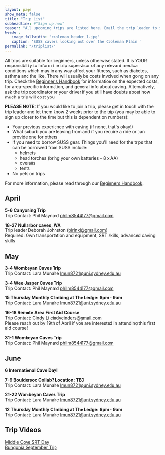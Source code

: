 ```yaml
---
layout: page
show_meta: false
title: "Trip List"
subheadline: #"Sign up now"
teaser: "All upcoming trips are listed here. Email the trip leader to sign up."
header:
   image_fullwidth: "cooleman_header_1.jpg"
   caption: 'SUSS cavers looking out over the Cooleman Plain.'
permalink: "/triplist/"
---
```


<!-- To Do convert this to auto genarage from a yaml file -->

All trips are suitable for beginners, unless otherwise stated.  It is YOUR responsibility to inform the trip supervisor of any relevant medical
conditions which may in any way affect your fitness, such as diabetes,
asthma and the like. There will usually be costs involved when going on any trip. Check the <a href="/assets/handbook.pdf">Beginner's Handbook</a>
for information on the expected costs, for area-specific information, and general info about caving. Alternatively, ask the trip coordinator or your driver
if you still have doubts about how much a trip will cost you.

**PLEASE NOTE:**
If you would like to join a trip, please get in touch with the trip leader and let them know 2 weeks prior to the trip (you may be able to sign up closer to the time but this is dependent on numbers):

-   Your previous experience with caving (if none, that's okay!)
-   What suburb you are leaving from and if you require a ride or can provide one for others
-   If you need to borrow SUSS gear. Things you'll need for the trips that can be borrowed from SUSS include:
    -   helmets
    -   head torches (bring your own batteries - 8 x AA)
    -   overalls
    -   tents
- No pets on trips

For more information, please read through our [Beginners Handbook](/assets/handbook.pdf).     


## April

**5-6 Canyoning Trip**  
Trip Contact: Phil Maynard philm8544177@gmail.com 

**18-27 Nullarbor caves, WA**  
Trip leader Deborah Johnston (birinxi@gmail.com)  
Required: Own transportation and equipment, SRT skills, advanced caving skills  

## May  

**3-4 Wombeyan Caves Trip**  
Trip Contact: Lara Munahe lmun8721@uni.sydney.edu.au  

**3-4 Wee Jasper Caves Trip**  
Trip Contact: Phil Maynard philm8544177@gmail.com  

**15 Thursday Monthly Climbing at The Ledge: 6pm - 9am**  
Trip Contact: Lara Munahe lmun8721@uni.sydney.edu.au  

**16-18 Remote Area First Aid Course**  
Trip Contact: Cindy Li cindycinders@gmail.com  
Please reach out by 19th of April if you are interested in attending this first aid course!  

**31-1 Wombeyan Caves Trip**  
Trip Contact: Phil Maynard philm8544177@gmail.com  

## June  

**6 International Cave Day!**  

**7-9 Bouldersoc Collab? Location: TBD**  
Trip Contact: Lara Munahe lmun8721@uni.sydney.edu.au  

**21-22 Wombeyan Caves Trip**  
Trip Contact: Lara Munahe lmun8721@uni.sydney.edu.au  

**12 Thursday Monthly Climbing at The Ledge: 6pm - 9am**  
Trip Contact: Lara Munahe lmun8721@uni.sydney.edu.au  

 

## Trip Videos 
 
[Middle Cove SRT Day](https://youtu.be/PVwuTJvQgo0)  
[Bungonia September Trip](https://youtu.be/tYWzsWetYX8?si=HnQF-SwyjPQbVbld)  

